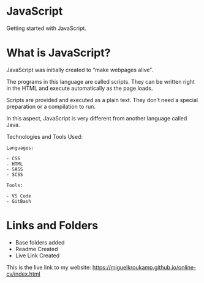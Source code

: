 # JavaScript

Getting started with JavaScript. 

# What is JavaScript?

JavaScript was initially created to “make webpages alive”.

The programs in this language are called scripts. They can be written right in the HTML and execute automatically as the page loads.

Scripts are provided and executed as a plain text. They don’t need a special preparation or a compilation to run.

In this aspect, JavaScript is very different from another language called Java.


Technologies and Tools Used:

```
Languages:

- CSS
- HTML
- SASS
- SCSS

```
```
Tools:

- VS Code
- GitBash

```

# Links and Folders
- Base folders added
- Readme Created
- Live Link Created


This is the live link to my website:
https://miguelkroukamp.github.io/online-cv/index.html



